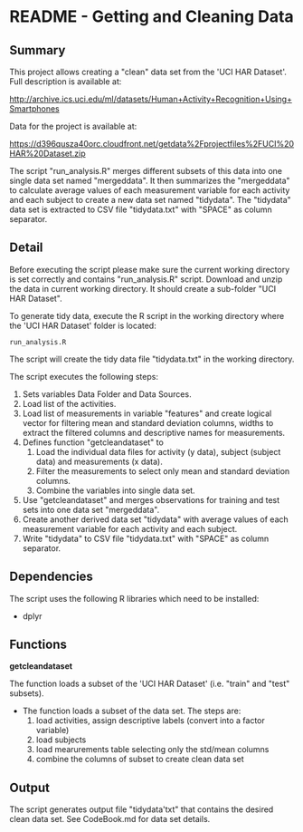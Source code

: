 # README - Getting and Cleaning Data

## Summary

This project allows creating a "clean" data set from the 'UCI HAR Dataset'. Full description is available at:

http://archive.ics.uci.edu/ml/datasets/Human+Activity+Recognition+Using+Smartphones

Data for the project is available at:

https://d396qusza40orc.cloudfront.net/getdata%2Fprojectfiles%2FUCI%20HAR%20Dataset.zip

The script "run_analysis.R" merges different subsets of this data into one single data set named "mergeddata". It then summarizes the "mergeddata" to calculate average values of each measurement variable for each activity and each subject to create a new data set named "tidydata". The "tidydata" data set is extracted to CSV file "tidydata.txt" with "SPACE" as column separator. 

## Detail

Before executing the script please make sure the current working directory is set correctly and contains "run_analysis.R" script. Download and unzip the data in current working directory. It should create a sub-folder "UCI HAR Dataset".

To generate tidy data, execute the R script in the working directory where the 'UCI HAR Dataset' folder is located:

    run_analysis.R

The script will create the tidy data file "tidydata.txt" in the working directory. 

The script executes the following steps:

1. Sets variables Data Folder and Data Sources.
2. Load list of the activities.
3. Load list of measurements in variable "features" and create logical vector for filtering mean and standard deviation columns, widths to extract the filtered columns and descriptive names for measurements.
4. Defines function "getcleandataset" to 
    1. Load the individual data files for activity (y data), subject (subject data) and measurements (x data). 
    2. Filter the measurements to select only mean and standard deviation columns. 
    3. Combine the variables into single data set. 
4. Use "getcleandataset" and merges observations for training and test sets into one data set "mergeddata".
5. Create another derived data set "tidydata" with average values of each measurement variable for each activity and each subject.
6. Write "tidydata" to CSV file "tidydata.txt" with "SPACE" as column separator. 

## Dependencies

The script uses the following R libraries which need to be installed:

* dplyr

## Functions

**getcleandataset**

The function loads a subset of the 'UCI HAR Dataset' (i.e. "train" and 
"test" subsets).

* The function loads a subset of the data set. The steps are:
    1. load activities, assign descriptive labels (convert into a factor variable)
    2. load subjects
    3. load mearurements table selecting only the std/mean columns 
    4. combine the columns of subset to create clean data set

## Output

The script generates output file "tidydata'txt" that contains the desired clean data set. See CodeBook.md for data set details. 
